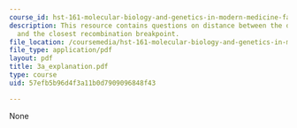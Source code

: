 ```yaml
---
course_id: hst-161-molecular-biology-and-genetics-in-modern-medicine-fall-2007
description: This resource contains questions on distance between the disease gene
  and the closest recombination breakpoint.
file_location: /coursemedia/hst-161-molecular-biology-and-genetics-in-modern-medicine-fall-2007/57efb5b96d4f3a11b0d7909096848f43_3a_explanation.pdf
file_type: application/pdf
layout: pdf
title: 3a_explanation.pdf
type: course
uid: 57efb5b96d4f3a11b0d7909096848f43

---
```

None